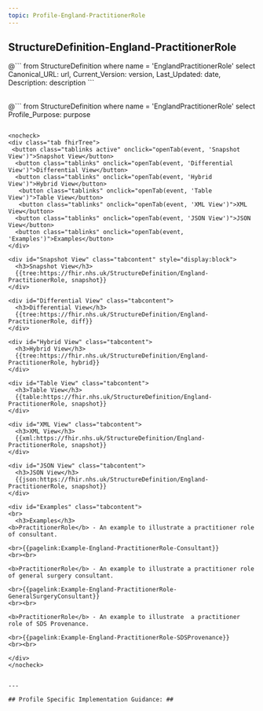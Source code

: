 ```yaml
---
topic: Profile-England-PractitionerRole
---
```


## StructureDefinition-England-PractitionerRole

<div id="transpose">
@```
from
	StructureDefinition
where
	name = 'EnglandPractitionerRole'
select
	Canonical_URL: url,
  Current_Version: version,
  Last_Updated: date,
	Description: description
```
</div>
<br>

@```
from
	StructureDefinition
where
	name = 'EnglandPractitionerRole'
select
	Profile_Purpose: purpose
```

<nocheck>
<div class="tab fhirTree">
 <button class="tablinks active" onclick="openTab(event, 'Snapshot View')">Snapshot View</button>
  <button class="tablinks" onclick="openTab(event, 'Differential View')">Differential View</button>
  <button class="tablinks" onclick="openTab(event, 'Hybrid View')">Hybrid View</button>
   <button class="tablinks" onclick="openTab(event, 'Table View')">Table View</button>
   <button class="tablinks" onclick="openTab(event, 'XML View')">XML View</button>
  <button class="tablinks" onclick="openTab(event, 'JSON View')">JSON View</button>
  <button class="tablinks" onclick="openTab(event, 'Examples')">Examples</button>
</div>

<div id="Snapshot View" class="tabcontent" style="display:block">
  <h3>Snapshot View</h3>
  {{tree:https://fhir.nhs.uk/StructureDefinition/England-PractitionerRole, snapshot}}
</div>

<div id="Differential View" class="tabcontent">
  <h3>Differential View</h3>
  {{tree:https://fhir.nhs.uk/StructureDefinition/England-PractitionerRole, diff}}
</div>

<div id="Hybrid View" class="tabcontent">
  <h3>Hybrid View</h3>
  {{tree:https://fhir.nhs.uk/StructureDefinition/England-PractitionerRole, hybrid}}
</div>

<div id="Table View" class="tabcontent">
  <h3>Table View</h3>
  {{table:https://fhir.nhs.uk/StructureDefinition/England-PractitionerRole, snapshot}}
</div>

<div id="XML View" class="tabcontent">
  <h3>XML View</h3>
  {{xml:https://fhir.nhs.uk/StructureDefinition/England-PractitionerRole, snapshot}}
</div>

<div id="JSON View" class="tabcontent">
  <h3>JSON View</h3>
  {{json:https://fhir.nhs.uk/StructureDefinition/England-PractitionerRole, snapshot}}
</div>

<div id="Examples" class="tabcontent">
<br>
  <h3>Examples</h3>
<b>PractitionerRole</b> - An example to illustrate a practitioner role of consultant.

<br>{{pagelink:Example-England-PractitionerRole-Consultant}}
<br><br>

<b>PractitionerRole</b> - An example to illustrate a practitioner role of general surgery consultant.

<br>{{pagelink:Example-England-PractitionerRole-GeneralSurgeryConsultant}}
<br><br>

<b>PractitionerRole</b> - An example to illustrate  a practitioner role of SDS Provenance.

<br>{{pagelink:Example-England-PractitionerRole-SDSProvenance}}
<br><br>

</div>
</nocheck>


---

## Profile Specific Implementation Guidance: ##

